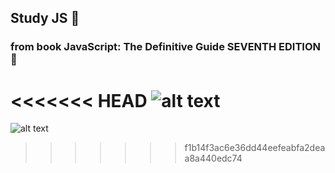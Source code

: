 ## Study JS 📕
### from book JavaScript: The Definitive Guide SEVENTH EDITION 🦏

<<<<<<< HEAD
![alt text](https://davidflanagan.com/assets/images/jstdg7.jpeg)
=======
![alt text](https://davidflanagan.com/assets/images/jstdg7.jpeg)
>>>>>>> f1b14f3ac6e36dd44eefeabfa2deaa8a440edc74
